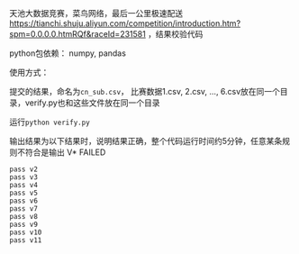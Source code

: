 天池大数据竞赛，菜鸟网络，最后一公里极速配送 <https://tianchi.shuju.aliyun.com/competition/introduction.htm?spm=0.0.0.0.htmRQf&raceId=231581> ，结果校验代码

python包依赖：
numpy, pandas

使用方式：

提交的结果，命名为`cn_sub.csv`， 比赛数据1.csv, 2.csv, ..., 6.csv放在同一个目录，verify.py也和这些文件放在同一个目录

运行`python verify.py`

输出结果为以下结果时，说明结果正确，整个代码运行时间约5分钟，任意某条规则不符合是输出 V* FAILED
```
pass v2
pass v3
pass v4
pass v5
pass v6
pass v7
pass v8
pass v9
pass v10
pass v11
```
